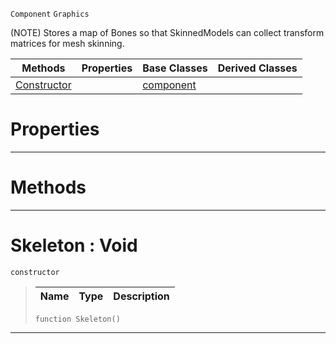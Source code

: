  `Component` `Graphics`



(NOTE) Stores a map of Bones so that SkinnedModels can collect transform matrices for mesh skinning.

|Methods|Properties|Base Classes|Derived Classes|
|---|---|---|---|
|[ Constructor](https://github.com/PlasmaEngine/PlasmaDocs/blob/master/code_reference/class_reference/skeleton.markdown#skeleton-void)| |[component](https://github.com/PlasmaEngine/PlasmaDocs/blob/master/code_reference/class_reference/component.markdown)| |


 #  Properties


---  
 #  Methods


---  
 #  Skeleton : Void

 `constructor`

> 
> |Name|Type|Description|
> |---|---|---|
> ``` lang=cpp, name=Lightning
> function Skeleton()
> ``` 


---  
 

 